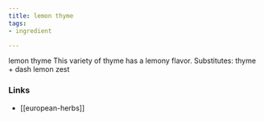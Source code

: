 ```yaml
---
title: lemon thyme
tags:
- ingredient

---
```

lemon thyme This variety of thyme has a lemony flavor. Substitutes: thyme + dash lemon zest

### Links

* [[european-herbs]]
